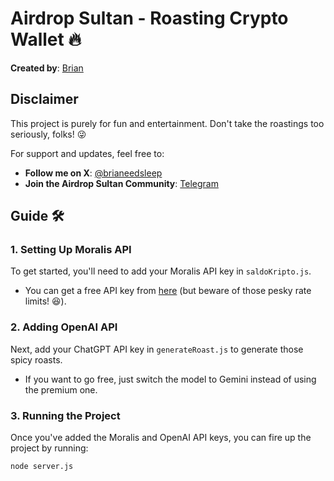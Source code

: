 # Airdrop Sultan - Roasting Crypto Wallet 🔥

**Created by**: [Brian](https://x.com/brianeedsleep)

## Disclaimer
This project is purely for fun and entertainment. Don't take the roastings too seriously, folks! 😜

For support and updates, feel free to:
- **Follow me on X**: [@brianeedsleep](https://x.com/brianeedsleep)
- **Join the Airdrop Sultan Community**: [Telegram](https://t.me/airdropsultanindonesia)

## Guide 🛠️

### 1. Setting Up Moralis API
To get started, you'll need to add your Moralis API key in `saldoKripto.js`. 
- You can get a free API key from [here](https://admin.moralis.io/register) (but beware of those pesky rate limits! 😆).

### 2. Adding OpenAI API
Next, add your ChatGPT API key in `generateRoast.js` to generate those spicy roasts.
- If you want to go free, just switch the model to Gemini instead of using the premium one.

### 3. Running the Project
Once you've added the Moralis and OpenAI API keys, you can fire up the project by running:

```bash
node server.js

